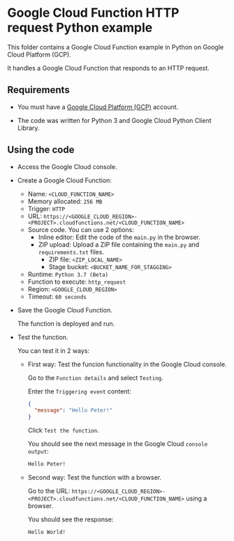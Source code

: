# Google Cloud Function HTTP request Python example

This folder contains a Google Cloud Function example in Python on Google Cloud Platform (GCP).

It handles a Google Cloud Function that responds to an HTTP request.

## Requirements

* You must have a [Google Cloud Platform (GCP)](http://cloud.google.com/) account.

* The code was written for Python 3 and Google Cloud Python Client Library.

## Using the code

* Access the Google Cloud console.

* Create a Google Cloud Function:
  * Name: `<CLOUD_FUNCTION_NAME>`
  * Memory allocated: `256 MB`
  * Trigger: `HTTP`
  * URL: `https://<GOOGLE_CLOUD_REGION>-<PROJECT>.cloudfunctions.net/<CLOUD_FUNCTION_NAME>`
  * Source code. You can use 2 options:
    * Inline editor:
      Edit the code of the `main.py` in the browser.
    * ZIP upload:
      Upload a ZIP file containing the `main.py` and `requirements.txt` files.
      * ZIP file: `<ZIP_LOCAL_NAME>`
      * Stage bucket: `<BUCKET_NAME_FOR_STAGGING>`
  * Runtime: `Python 3.7 (Beta)`
  * Function to execute: `http_request`
  * Region: `<GOOGLE_CLOUD_REGION>`
  * Timeout: `60 seconds`

* Save the Google Cloud Function.

  The function is deployed and run.

* Test the function.

  You can test it in 2 ways:
  
  * First way: Test the funcion functionality in the Google Cloud console.

    Go to the `Function details` and select `Testing`.

    Enter the `Triggering event` content:

    ```json
    {
      "message": "Hello Peter!"
    }
    ```

    Click `Test the function`.

    You should see the next message in the Google Cloud `console output`:

    ```bash
    Hello Peter!
    ```

  * Second way: Test the function with a browser.

    Go to the URL: `https://<GOOGLE_CLOUD_REGION>-<PROJECT>.cloudfunctions.net/<CLOUD_FUNCTION_NAME>` using a browser.

    You should see the response:

    ```bash
    Hello World!
    ```
